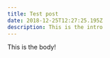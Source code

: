```yaml
---
title: Test post
date: 2018-12-25T12:27:25.195Z
description: This is the intro
---
```

This is the body!
